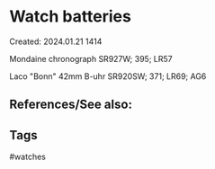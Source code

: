 # Watch batteries
Created: 2024.01.21 1414

Mondaine chronograph
SR927W; 395; LR57

Laco "Bonn" 42mm B-uhr
SR920SW; 371; LR69; AG6

## References/See also:


## Tags
#watches 
